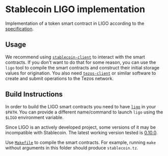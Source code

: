 <!--
SPDX-FileCopyrightText: 2022 Oxhead Alpha
SPDX-License-Identifier: MIT
-->
# Stablecoin LIGO implementation

Implementation of a token smart contract in LIGO according to the [specification](/docs/specification.md).

## Usage

We recommend using [`stablecoin-client`](/haskell/README.md#client) to interact with the smart contracts.
If you don't want to do that for some reason, you can use the `ligo` tool to compile the smart contracts and construct their initial storage values for origination.
You also need [`tezos-client`](http://tezos.gitlab.io/introduction/howtoget.html) or similar software to create and submit operations to the Tezos network.

## Build Instructions

In order to build the LIGO smart contracts you need to have [`ligo`](https://ligolang.org/) in your `$PATH`.
You can provide a different name/command to launch `ligo` using the `$LIGO` environment variable.

Since LIGO is an actively developed project, some versions of it may be incompatible with Stablecoin.
The latest working version tested is [0.10.0](https://gitlab.com/ligolang/ligo/-/releases/0.10.0).

Use [`Makefile`](/ligo/Makefile) to compile the smart contracts.
For example, running `make` without arguments in this folder should produce `stablecoin.tz`.
